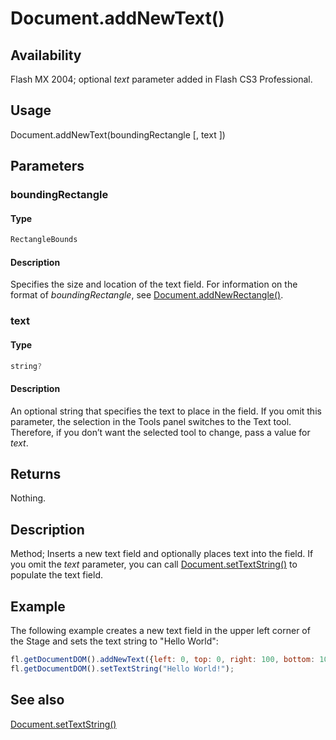 # Document.addNewText()

## Availability

Flash MX 2004; optional *text* parameter added in Flash CS3 Professional.

## Usage

Document.addNewText(boundingRectangle [, text ])

## Parameters

### **boundingRectangle**

#### Type

```typescript
RectangleBounds
```

#### Description

Specifies the size and location of the text field. For information on the format of *boundingRectangle*, see [Document.addNewRectangle()](../Document_object/Document10.md).

### **text**

#### Type

```typescript
string?
```

#### Description

An optional string that specifies the text to place in the field. If you omit this parameter, the selection in the Tools panel switches to the Text tool. Therefore, if you don’t want the selected tool to change, pass a value for *text*.

## Returns

Nothing.

## Description

Method; Inserts a new text field and optionally places text into the field. If you omit the *text* parameter, you can call
[Document.setTextString()](../Document_object/Document9908.md) to populate the text field.

## Example

The following example creates a new text field in the upper left corner of the Stage and sets the text string to "Hello World":

```javascript
fl.getDocumentDOM().addNewText({left: 0, top: 0, right: 100, bottom: 100}, "Hello World!");
fl.getDocumentDOM().setTextString("Hello World!");
```

## See also

[Document.setTextString()](../Document_object/Document9908.md)
